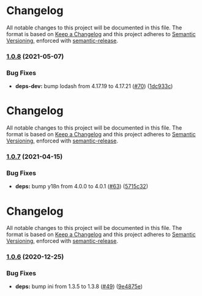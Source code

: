 # Changelog

All notable changes to this project will be documented in this file.
The format is based on [Keep a Changelog](https://keepachangelog.com/en/1.0.0/) and this project adheres to [Semantic Versioning](https://semver.org/spec/v2.0.0.html), enforced with [semantic-release](https://github.com/semantic-release/semantic-release).

### [1.0.8](https://github.com/hertzg/node-gdate-julian/compare/v1.0.7...v1.0.8) (2021-05-07)

### Bug Fixes

- **deps-dev:** bump lodash from 4.17.19 to 4.17.21 ([#70](https://github.com/hertzg/node-gdate-julian/issues/70)) ([1dc933c](https://github.com/hertzg/node-gdate-julian/commit/1dc933c0b0cb93990907d9a2cdb9bcfa64e4d603))

# Changelog

All notable changes to this project will be documented in this file.
The format is based on [Keep a Changelog](https://keepachangelog.com/en/1.0.0/) and this project adheres to [Semantic Versioning](https://semver.org/spec/v2.0.0.html), enforced with [semantic-release](https://github.com/semantic-release/semantic-release).

### [1.0.7](https://github.com/hertzg/node-gdate-julian/compare/v1.0.6...v1.0.7) (2021-04-15)

### Bug Fixes

- **deps:** bump y18n from 4.0.0 to 4.0.1 ([#63](https://github.com/hertzg/node-gdate-julian/issues/63)) ([5715c32](https://github.com/hertzg/node-gdate-julian/commit/5715c327db557f9883a68b7394faee9358b2b2a0))

# Changelog

All notable changes to this project will be documented in this file.
The format is based on [Keep a Changelog](https://keepachangelog.com/en/1.0.0/) and this project adheres to [Semantic Versioning](https://semver.org/spec/v2.0.0.html), enforced with [semantic-release](https://github.com/semantic-release/semantic-release).

### [1.0.6](https://github.com/hertzg/node-gdate-julian/compare/v1.0.5...v1.0.6) (2020-12-25)

### Bug Fixes

- **deps:** bump ini from 1.3.5 to 1.3.8 ([#49](https://github.com/hertzg/node-gdate-julian/issues/49)) ([9e4875e](https://github.com/hertzg/node-gdate-julian/commit/9e4875e2842d4684870074cb3ab285c9ca8d4358))
